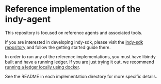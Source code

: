 # Reference implementation of the indy-agent

This repository is focused on reference agents and associated tools.

If you are interested in developing indy-sdk,
please visit the [indy-sdk repository](https://github.com/hyperledger/indy-sdk/) and follow the getting started guide there.

In order to run any of the reference implementations, you must have libindy built and have a running ledger.  If you are just trying it out, we recommend [running a ledger locally using docker](https://github.com/hyperledger/indy-sdk/blob/master/docs/ubuntu-build.md).

See the README in each implementation directory for more specific details.